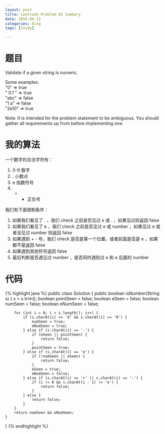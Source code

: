 ```yaml
---
layout: post
title: Leetcode Problem 65 Summary
date: 2016-09-11
categories: blog
tags: [study]

---
```


# 题目

Validate if a given string is numeric.

Some examples:  
"0" => true  
" 0.1 " => true  
"abc" => false  
"1 a" => false  
"2e10" => true

Note: It is intended for the problem statement to be ambiguous. You should gather all requirements up front before implementing one.

# 我的算法

一个数字的合法字符有：

1. 0-9 数字
2. . 小数点
3. e 指数符号
4. + - 正负号

我们有下面限制条件：

1. 如果我们看见了 . ，我们 check 之前是否见过 e 或 . ，如果见过则返回 false
2. 如果我们看见了 e ，我们 check 之前是否见过 e 或 number ，如果见过 e 或者没见过 number 则返回 false
3. 如果遇到 + - 号，我们 check 是否是第一个位置，或者前面是否是 e ，如果都不是返回 false
4. 如果遇到其他符号返回 false
5. 最后判断是否遇见过 number ，是否同时遇到过 e 和 e 后面的 number

# 代码

{% highlight java %}
public class Solution {
    public boolean isNumber(String s) {
        s = s.trim();
        boolean pointSeen = false;
        boolean eSeen = false;
        boolean numSeen = false;
        boolean eNumSeen = false;
        
        for (int i = 0; i < s.length(); i++) {
            if (s.charAt(i) <= '9' && s.charAt(i) >= '0') {
                numSeen = true;
                eNumSeen = true;
            } else if (s.charAt(i) == '.') {
                if (eSeen || pointSeen) {
                    return false;
                }
                pointSeen = true;
            } else if (s.charAt(i) == 'e') {
                if (!numSeen || eSeen) {
                    return false;
                }
                eSeen = true;
                eNumSeen = false;
            } else if (s.charAt(i) == '+' || s.charAt(i) == '-') {
                if (i != 0 && s.charAt(i - 1) != 'e') {
                    return false;
                }
            } else {
                return false;
            }
        }
        return numSeen && eNumSeen;
    }
}
{% endhighlight %}